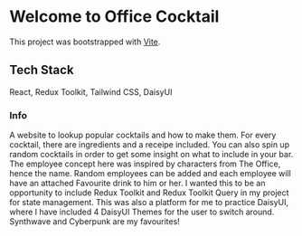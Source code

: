 # Welcome to Office Cocktail

This project was bootstrapped with [Vite](https://vitejs.dev/).

## Tech Stack

React, Redux Toolkit, Tailwind CSS, DaisyUI

### Info

A website to lookup popular cocktails and how to make them. For every cocktail, there are ingredients and a receipe included. You can also spin up random cocktails in order to get some insight on what to include in your bar. The employee concept here was inspired by characters from The Office, hence the name. Random employees can be added and each employee will have an attached Favourite drink to him or her. I wanted this to be an opportunity to include Redux Toolkit and Redux Toolkit Query in my project for state management. This was also a platform for me to practice DaisyUI, where I have included 4 DaisyUI Themes for the user to switch around. Synthwave and Cyberpunk are my favourites!
